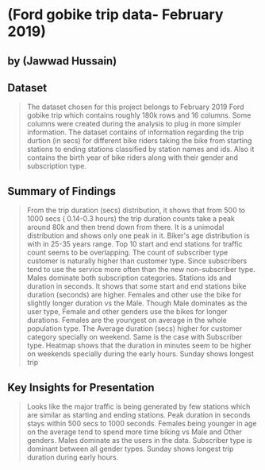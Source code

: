# (Ford gobike trip data- February 2019)
## by (Jawwad Hussain)


## Dataset

> The dataset chosen for this project belongs to February 2019 Ford gobike trip which contains roughly 180k rows and 16 columns. Some columns were created during the analysis to plug in more simpler information.
> The dataset contains of information regarding the trip durtion (in secs) for different bike riders taking the bike from starting stations to ending stations classified by station names and ids.
> Also it contains the birth year of bike riders along with their gender and  subscription type.


## Summary of Findings

> From the trip duration (secs) distribution, it shows that from 500 to 1000 secs ( 0.14-0.3 hours) the trip duration counts take a peak around 80k and then trend down from there. It is a unimodal distribution and shows only one peak in it.
> Biker's age distribution is with in 25-35 years range.
> Top 10 start and end stations for traffic count seems to be overlapping.
> The count of subscriber type customer is naturally higher than customer type. Since subscribers tend to use the service more often than the new non-subscriber type. Males dominate both subscription categories.
> Stations ids and duration in seconds. It shows that some start and end stations bike duration (seconds) are higher.
> Females and other use the bike for slightly longer duration vs the Male.
> Though Male dominates as the user type, Female and other genders use the bikes for longer durations.
> Females are the youngest on average in the whole population type.
> The Average duration (secs) higher for customer category specially on weekend. Same is the case with Subscriber type.
> Heatmap shows that the duration in minutes seem to be higher on weekends specially during the early hours. Sunday shows longest trip 

## Key Insights for Presentation

> Looks like the major traffic is being generated by few stations which are similar as starting and ending stations.
> Peak duration in seconds stays within 500 secs to 1000 seconds.
> Females being younger in age on the average tend to spend more time biking vs Male and Other genders.
> Males dominate as the users in the data. Subscriber type is dominant between all gender types.
> Sunday shows longest trip duration during early hours.